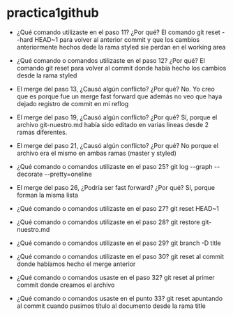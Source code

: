 # practica1github
- ¿Qué comando utilizaste en el paso 11? ¿Por qué?
El comando git reset --hard HEAD~1 para volver al anterior commit y que los cambios anteriormente hechos dede la rama styled sie perdan en el working area

- ¿Qué comando o comandos utilizaste en el paso 12? ¿Por qué?
El comando git reset para volver al commit donde había hecho los cambios desde la rama styled

- El merge del paso 13, ¿Causó algún conflicto? ¿Por qué?
No. Yo creo que es porque fue un merge fast forward que además no veo que haya dejado registro de commit en mi reflog

- El merge del paso 19, ¿Causó algún conflicto? ¿Por qué?
Sí, porque el archivo git-nuestro.md había sido editado en varias lineas desde 2 ramas diferentes.

- El merge del paso 21, ¿Causó algún conflicto? ¿Por qué?
No porque el archivo era el mismo en ambas ramas (master y styled)

- ¿Qué comando o comandos utilizaste en el paso 25?
git log --graph --decorate --pretty=oneline

- El merge del paso 26, ¿Podría ser fast forward? ¿Por qué?
Sí, porque forman la misma lista

- ¿Qué comando o comandos utilizaste en el paso 27?
git reset HEAD~1

- ¿Qué comando o comandos utilizaste en el paso 28?
git restore git-nuestro.md

- ¿Qué comando o comandos utilizaste en el paso 29?
git branch -D title

- ¿Qué comando o comandos utilizaste en el paso 30?
git reset al commit donde habíamos hecho el merge anterior

- ¿Qué comando o comandos usaste en el paso 32?
git reset al primer commit donde creamos el archivo

- ¿Qué comando o comandos usaste en el punto 33?
git reset apuntando al commit cuando pusimos título al documento desde la rama title

